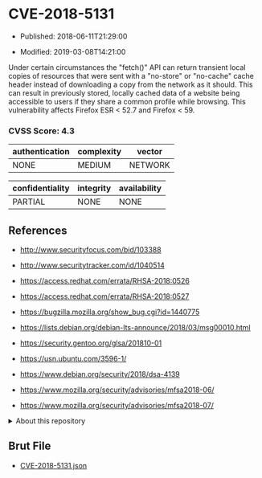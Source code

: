 # CVE-2018-5131

- Published: 2018-06-11T21:29:00

- Modified: 2019-03-08T14:21:00

Under certain circumstances the "fetch()" API can return transient local copies of resources that were sent with a "no-store" or "no-cache" cache header instead of downloading a copy from the network as it should. This can result in previously stored, locally cached data of a website being accessible to users if they share a common profile while browsing. This vulnerability affects Firefox ESR < 52.7 and Firefox < 59.

### CVSS Score: **4.3**

| authentication | complexity | vector |
| --- | --- | --- |
| NONE | MEDIUM | NETWORK |

| confidentiality | integrity | availability |
| --- | --- | --- |
| PARTIAL | NONE | NONE |

## References

* http://www.securityfocus.com/bid/103388

* http://www.securitytracker.com/id/1040514

* https://access.redhat.com/errata/RHSA-2018:0526

* https://access.redhat.com/errata/RHSA-2018:0527

* https://bugzilla.mozilla.org/show_bug.cgi?id=1440775

* https://lists.debian.org/debian-lts-announce/2018/03/msg00010.html

* https://security.gentoo.org/glsa/201810-01

* https://usn.ubuntu.com/3596-1/

* https://www.debian.org/security/2018/dsa-4139

* https://www.mozilla.org/security/advisories/mfsa2018-06/

* https://www.mozilla.org/security/advisories/mfsa2018-07/

<details>
<summary>About this repository</summary> 

  This repository is part of the project [Live Hack CVE](https://github.com/Live-Hack-CVE). Main website can be found [www.live-hack.org](https://www.live-hack.org) 
  
  Made by [Sn0wAlice](https://github.com/Sn0wAlice) for the people that care about security and need to have a feed of the latest CVEs. Hope you enjoy it, don't forget to star the repo and follow me on [Twitter](https://twitter.com/Sn0wAlice) and [Github](https://github.com/Sn0wAlice). And that is my [personnal website](https://www.alice-snow.me/)

  - [Home Page](https://github.com/Live-Hack-CVE)
  - [Framework](https://github.com/Live-Hack-CVE/cve-framework)
  - [CVE database](https://github.com/Live-Hack-CVE/full_database)
  - [Changelog](https://github.com/Live-Hack-CVE/Changelog)
</details>

## Brut File

* [CVE-2018-5131.json](https://raw.githubusercontent.com/Live-Hack-CVE/full_database/main/cves/2018/CVE-2018-5131.json)

